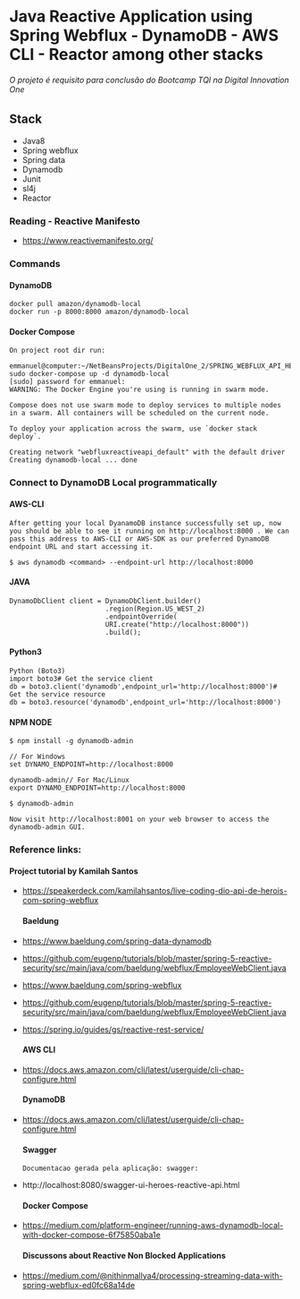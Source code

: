 
# Java Reactive Application using Spring Webflux - DynamoDB - AWS CLI - Reactor among other stacks
###### O projeto é requisito para conclusão do Bootcamp TQI na Digital Innovation One

## Stack 

  * Java8
  * Spring webflux
  * Spring data
  * Dynamodb
  * Junit
  * sl4j
  * Reactor


### Reading - Reactive Manifesto
+ https://www.reactivemanifesto.org/

### Commands
#### DynamoDB
    docker pull amazon/dynamodb-local
    docker run -p 8000:8000 amazon/dynamodb-local

#### Docker Compose
    On project root dir run:

    emmanuel@computer:~/NetBeansProjects/DigitalOne_2/SPRING_WEBFLUX_API_HEROES_EMM/WebFluxReactiveAPI$ sudo docker-compose up -d dynamodb-local
    [sudo] password for emmanuel:
    WARNING: The Docker Engine you're using is running in swarm mode.
    
    Compose does not use swarm mode to deploy services to multiple nodes in a swarm. All containers will be scheduled on the current node.
    
    To deploy your application across the swarm, use `docker stack deploy`.
    
    Creating network "webfluxreactiveapi_default" with the default driver
    Creating dynamodb-local ... done

### Connect to DynamoDB Local programmatically
#### AWS-CLI

    After getting your local DyanamoDB instance successfully set up, now you should be able to see it running on http://localhost:8000 . We can pass this address to AWS-CLI or AWS-SDK as our preferred DynamoDB endpoint URL and start accessing it.
    
    $ aws dynamodb <command> --endpoint-url http://localhost:8000
    
#### JAVA
    DynamoDbClient client = DynamoDbClient.builder()
                            .region(Region.US_WEST_2)
                            .endpointOverride(
                            URI.create("http://localhost:8000"))
                            .build();


#### Python3
    Python (Boto3)
    import boto3# Get the service client
    db = boto3.client('dynamodb',endpoint_url='http://localhost:8000')# Get the service resource
    db = boto3.resource('dynamodb',endpoint_url='http://localhost:8000')

#### NPM NODE
    $ npm install -g dynamodb-admin

    // For Windows
    set DYNAMO_ENDPOINT=http://localhost:8000
    
    dynamodb-admin// For Mac/Linux
    export DYNAMO_ENDPOINT=http://localhost:8000 

    $ dynamodb-admin
    
    Now visit http://localhost:8001 on your web browser to access the dynamodb-admin GUI.

### Reference links: 
#### Project tutorial by Kamilah Santos
+ https://speakerdeck.com/kamilahsantos/live-coding-dio-api-de-herois-com-spring-webflux
   
    #### Baeldung
+ https://www.baeldung.com/spring-data-dynamodb
+ https://github.com/eugenp/tutorials/blob/master/spring-5-reactive-security/src/main/java/com/baeldung/webflux/EmployeeWebClient.java
+ https://www.baeldung.com/spring-webflux
+ https://github.com/eugenp/tutorials/blob/master/spring-5-reactive-security/src/main/java/com/baeldung/webflux/EmployeeWebClient.java
+ https://spring.io/guides/gs/reactive-rest-service/

    #### AWS CLI
+ https://docs.aws.amazon.com/cli/latest/userguide/cli-chap-configure.html

    #### DynamoDB
+ https://docs.aws.amazon.com/cli/latest/userguide/cli-chap-configure.html
    
    #### Swagger
      Documentacao gerada pela aplicação: swagger: 
+ http://localhost:8080/swagger-ui-heroes-reactive-api.html

    #### Docker Compose
+ https://medium.com/platform-engineer/running-aws-dynamodb-local-with-docker-compose-6f75850aba1e

    #### Discussons about Reactive Non Blocked Applications
+ https://medium.com/@nithinmallya4/processing-streaming-data-with-spring-webflux-ed0fc68a14de
